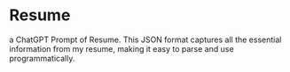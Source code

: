 # Resume
a ChatGPT Prompt of Resume.
This JSON format captures all the essential information from my resume, making it easy to parse and use programmatically.
